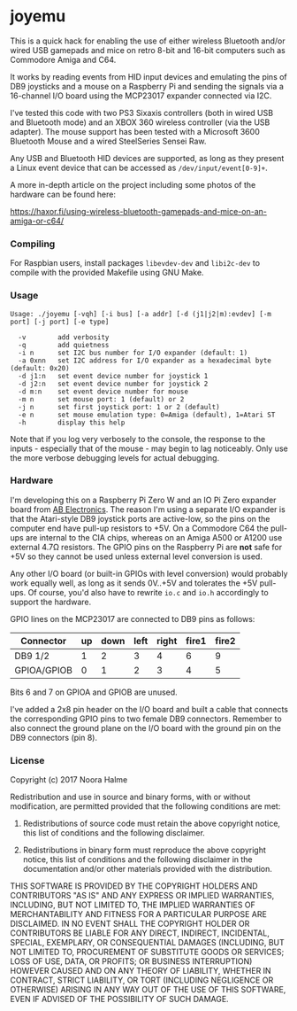 # joyemu

This is a quick hack for enabling the use of either wireless Bluetooth and/or wired USB gamepads and mice on retro 8-bit and 16-bit computers such as Commodore Amiga and C64.

It works by reading events from HID input devices and emulating the pins of DB9 joysticks and a mouse on a Raspberry Pi and sending the signals via a 16-channel I/O board using the MCP23017 expander connected via I2C.

I've tested this code with two PS3 Sixaxis controllers (both in wired USB and Bluetooth mode) and an XBOX 360 wireless controller (via the USB adapter). The mouse support has been tested with a Microsoft 3600 Bluetooth Mouse and a wired SteelSeries Sensei Raw.

Any USB and Bluetooth HID devices are supported, as long as they present a Linux event device that can be accessed as `/dev/input/event[0-9]+`.

A more in-depth article on the project including some photos of the hardware can be found here:

https://haxor.fi/using-wireless-bluetooth-gamepads-and-mice-on-an-amiga-or-c64/



### Compiling

For Raspbian users, install packages `libevdev-dev` and `libi2c-dev` to compile with the provided Makefile using GNU Make.



### Usage

```
Usage: ./joyemu [-vqh] [-i bus] [-a addr] [-d (j1|j2|m):evdev] [-m port] [-j port] [-e type]

  -v		add verbosity
  -q		add quietness
  -i n		set I2C bus number for I/O expander (default: 1)
  -a 0xnn	set I2C address for I/O expander as a hexadecimal byte (default: 0x20)
  -d j1:n	set event device number for joystick 1
  -d j2:n	set event device number for joystick 2
  -d m:n	set event device number for mouse
  -m n		set mouse port: 1 (default) or 2
  -j n		set first joystick port: 1 or 2 (default)
  -e n		set mouse emulation type: 0=Amiga (default), 1=Atari ST
  -h		display this help
```

Note that if you log very verbosely to the console, the response to the inputs - especially that of the mouse - may begin to lag noticeably. Only use the more verbose debugging levels for actual debugging.



### Hardware

I'm developing this on a Raspberry Pi Zero W and an IO Pi Zero expander board from [AB Electronics](https://www.abelectronics.co.uk). The reason I'm using a separate I/O expander is that the Atari-style DB9 joystick ports are active-low, so the pins on the computer end have pull-up resistors to +5V. On a Commodore C64 the pull-ups are internal to the CIA chips, whereas on an Amiga A500 or A1200 use external 4.7Ω resistors. The GPIO pins on the Raspberry Pi are **not** safe for +5V so they cannot be used unless external level conversion is used.

Any other I/O board (or built-in GPIOs with level conversion) would probably work equally well, as long as it sends 0V..+5V and tolerates the +5V pull-ups. Of course, you'd also have to rewrite `io.c` and `io.h` accordingly to support the hardware.

GPIO lines on the MCP23017 are connected to DB9 pins as follows:

|Connector|up|down|left|right|fire1|fire2|
|---|---|---|---|---|---|---|
|DB9 1/2|1|2|3|4|6|9|
|GPIOA/GPIOB|0|1|2|3|4|5|

Bits 6 and 7 on GPIOA and GPIOB are unused.

I've added a 2x8 pin header on the I/O board and built a cable that connects the corresponding GPIO pins to two female DB9 connectors. Remember to also connect the ground plane on the I/O board with the ground pin on the DB9 connectors (pin 8).



### License
 
Copyright (c) 2017 Noora Halme

Redistribution and use in source and binary forms, with or without modification, are permitted provided that the following conditions are met:

1. Redistributions of source code must retain the above copyright notice, this list of conditions and the following disclaimer.

2. Redistributions in binary form must reproduce the above copyright notice, this list of conditions and the following disclaimer in the documentation and/or other materials provided with the distribution.

THIS SOFTWARE IS PROVIDED BY THE COPYRIGHT HOLDERS AND CONTRIBUTORS "AS IS" AND ANY EXPRESS OR IMPLIED WARRANTIES, INCLUDING, BUT NOT LIMITED TO, THE IMPLIED WARRANTIES OF MERCHANTABILITY AND FITNESS FOR A PARTICULAR PURPOSE ARE DISCLAIMED. IN NO EVENT SHALL THE COPYRIGHT HOLDER OR CONTRIBUTORS BE LIABLE FOR ANY DIRECT, INDIRECT, INCIDENTAL, SPECIAL, EXEMPLARY, OR CONSEQUENTIAL DAMAGES (INCLUDING, BUT NOT LIMITED TO, PROCUREMENT OF SUBSTITUTE GOODS OR SERVICES; LOSS OF USE, DATA, OR PROFITS; OR BUSINESS INTERRUPTION) HOWEVER CAUSED AND ON ANY THEORY OF LIABILITY, WHETHER IN CONTRACT, STRICT LIABILITY, OR TORT (INCLUDING NEGLIGENCE OR OTHERWISE) ARISING IN ANY WAY OUT OF THE USE OF THIS SOFTWARE, EVEN IF ADVISED OF THE POSSIBILITY OF SUCH DAMAGE.
